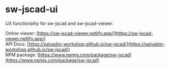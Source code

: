 # sw-jscad-ui

UX functionality for sw-jscad and sw-jscad-viewer.

Online viewer: [https://sw-jscad-viewer.netlify.app/](https://sw-jscad-viewer.netlify.app/)  
API Docs: [https://salvador-workshop.github.io/sw-jscad/](https://salvador-workshop.github.io/sw-jscad/)  
NPM package: [https://www.npmjs.com/package/sw-jscad](https://www.npmjs.com/package/sw-jscad)  
